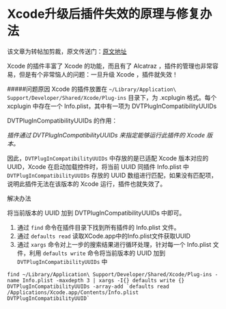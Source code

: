 # Xcode升级后插件失效的原理与修复办法
该文章为转帖加剪裁，原文传送门：[原文地址](http://joeshang.github.io/2015/04/10/fix-xcode-upgrade-plugin-invalid/)

Xcode 的插件丰富了 Xcode 的功能，而且有了 Alcatraz ，插件的管理也非常容易，但是有个非常恼人的问题：一旦升级 Xcode ，插件就失效！

#####问题原因
Xcode 的插件放置在 `~/Library/Application\ Support/Developer/Shared/Xcode/Plug-ins` 目录下，为 .xcplugin 格式。每个 xcplugin 中存在一个 Info.plist，其中有一项为 DVTPlugInCompatibilityUUIDs

DVTPlugInCompatibilityUUIDs 的作用：

*插件通过 DVTPlugInCompatibilityUUIDs 来指定能够运行此插件的 Xcode 版本。*

因此，`DVTPlugInCompatibilityUUIDs` 中存放的是已适配 Xcode 版本对应的 UUID，Xcode 在启动加载控件时，将当前 UUID 同插件 Info.plist 中 `DVTPlugInCompatibilityUUIDs` 存放的 UUID 数组进行匹配，如果没有匹配项，说明此插件无法在该版本的 Xcode 运行，插件也就失效了。

解决办法

将当前版本的 UUID 加到 DVTPlugInCompatibilityUUIDs 中即可。

1. 通过 `find` 命令在插件目录下找到所有插件的 Info.plist 文件。
2. 通过 `defaults read` 读取XCode.app中的Info.plist文件获取UUID
2. 通过 `xargs` 命令对上一步的搜索结果进行循环处理，针对每一个 Info.plist 文件，利用 `defaults write` 命令将当前版本的 UUID 加到 `DVTPlugInCompatibilityUUIDs` 中

```
find ~/Library/Application\ Support/Developer/Shared/Xcode/Plug-ins -name Info.plist -maxdepth 3 | xargs -I{} defaults write {} DVTPlugInCompatibilityUUIDs -array-add `defaults read /Applications/Xcode.app/Contents/Info.plist DVTPlugInCompatibilityUUID`
```